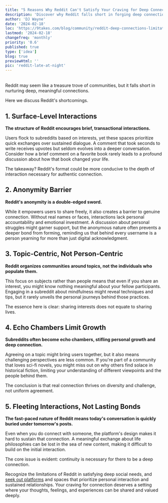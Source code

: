 ```yaml
---
title: "5 Reasons Why Reddit Can't Satisfy Your Craving for Deep Connections"
description: 'Discover why Reddit falls short in forging deep connections and learn how to find meaningful interactions online.'
author: 'DJ Wayne'
date: '2024-02-18'
loc: 'https://9takes.com/blog/community/reddit-deep-connections-limitations'
lastmod: '2024-02-18'
changefreq: 'monthly'
priority: '0.6'
published: true
type: ['idea']
blog: true
previewHtml: ''
pic: 'reddit-late-at-night'
---
```


<script>
	import  PopCard  from "$lib/components/atoms/PopCard.svelte";
</script>

<div
    style="display: flex;
    justify-content: center;
margin: 1rem 0;"
>
 <PopCard
        image={`/blogs/reddit-late-at-night.webp`}
        showIcon={false}
        tint={false}
        displayText=""
        altText="reading reddit threads late at night"
        subtext=""
    />
</div>

<p class="firstLetter">Reddit may seem like a treasure trove of communities, but it falls short in nurturing deep, meaningful connections.</p>

Here we discuss Reddit's shortcomings.

## 1. Surface-Level Interactions

**The structure of Reddit encourages brief, transactional interactions.**

Users flock to subreddits based on interests, yet these spaces prioritize quick exchanges over sustained dialogue. A comment that took seconds to write receives upvotes but seldom evolves into a deeper conversation. Consider how a brief comment on a favorite book rarely leads to a profound discussion about how that book changed your life.

The takeaway? Reddit's format could be more conducive to the depth of interaction necessary for authentic connection.

## 2. Anonymity Barrier

**Reddit's anonymity is a double-edged sword.**

While it empowers users to share freely, it also creates a barrier to genuine connection. Without real names or faces, interactions lack personal accountability and emotional investment. A discussion about personal struggles might garner support, but the anonymous nature often prevents a deeper bond from forming, reminding us that behind every username is a person yearning for more than just digital acknowledgment.

## 3. Topic-Centric, Not Person-Centric

**Reddit organizes communities around topics, not the individuals who populate them.**

This focus on subjects rather than people means that even if you share an interest, you might know nothing meaningful about your fellow participants. Engaging in a subreddit about mindfulness might reveal techniques and tips, but it rarely unveils the personal journeys behind those practices.

The essence here is clear: sharing interests does not equate to sharing lives.

## 4. Echo Chambers Limit Growth

**Subreddits often become echo chambers, stifling personal growth and deep connection.**

Agreeing on a topic might bring users together, but it also means challenging perspectives are less common. If you're part of a community that loves sci-fi novels, you might miss out on why others find solace in historical fiction, limiting your understanding of different viewpoints and the people behind them.

The conclusion is that real connection thrives on diversity and challenge, not uniform agreement.

## 5. Fleeting Interactions, Not Lasting Bonds

**The fast-paced nature of Reddit means today's conversation is quickly buried under tomorrow's posts.**

Even when you do connect with someone, the platform's design makes it hard to sustain that connection. A meaningful exchange about life philosophies can be lost in the sea of new content, making it difficult to build on the initial interaction.

The core issue is evident: continuity is necessary for there to be a deep connection.

Recognize the limitations of Reddit in satisfying deep social needs, and <a href="/blog/community/introducing-9takes">seek out platforms</a> and spaces that prioritize personal interaction and sustained relationships. Your craving for connection deserves a setting where your thoughts, feelings, and experiences can be shared and valued deeply.

<!-- ## Comparing Platforms: 9takes vs. Reddit

9takes aims to improve upon the Reddit model by addressing three key issues:

<h3 style="margin: 0;">Reddit's Moderator Dependence</h3>

- **Problem**: On Reddit, moderators have become gatekeepers of ideas rather than protectors of civil discourse.
- **Solution**: 9takes reduces the reliance on moderators by fostering a community-driven approach to content curation and moderation.

<h3 style="margin: 0;">Reddit's Subreddit Isolation</h3>

- **Problem**: Reddit's subreddits function as distinct conversation hubs, each with its own rules, leading to controlled but often insular discussion environments.
- **Solution**: 9takes has no gatekeepers of topics, only owners of questions. When a comment gets flagged the content gets moved to a separate section for flagged content.

<h3 style="margin: 0;">Reddit's Lurking Culture</h3>

- **Problem**: Reddit allows users to view comments without contributing, leading to a lurking culture that can dilute active engagement.
- **Solution**: On 9takes answers are revealed only after a user posts their unbiased opinion. Its a high bar but participation should be a habbit.

By tackling these issues head-on, 9takes aims to create a more engaging, diverse, and intellectually stimulating environment for online conversations. -->

